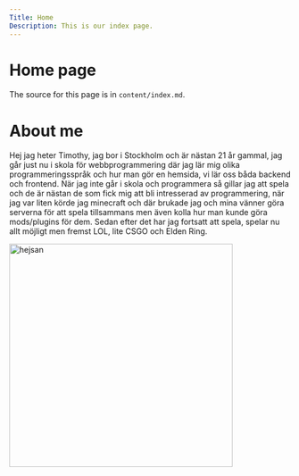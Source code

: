```yaml
---
Title: Home
Description: This is our index page.
---
```


Home page
==========================

The source for this page is in `content/index.md`.


About me
==========================

Hej jag heter Timothy, jag bor i Stockholm och är nästan 21 år gammal, jag går just nu i skola för webbprogrammering där jag lär mig olika programmeringsspråk och 
hur man gör en hemsida, vi lär oss båda backend och frontend. När jag inte går i skola och programmera så gillar jag att spela och de är nästan de som fick mig att 
bli intresserad av programmering, när jag var liten körde jag minecraft och där brukade jag och mina vänner göra serverna för att spela tillsammans men även kolla 
hur man kunde göra mods/plugins för dem. Sedan efter det har jag fortsatt att spela, spelar nu allt möjligt men fremst LOL, lite CSGO och Elden Ring.

<img src='image/spelar.jpg' alt='hejsan' width='400'>

